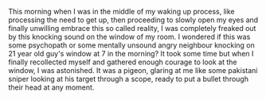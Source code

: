 This morning when I was in the middle of my waking up process, like processing the need to get up, then proceeding to slowly open my eyes and finally unwilling embrace this so called reality, I was completely freaked out by this knocking sound on the window of my room. I wondered if this was some psychopath or some mentally unsound angry neighbour knocking on 21 year old guy's window at 7 in the morning? It took some time but when I finally recollected myself and gathered enough courage to look at the window, I was astonished. It was a pigeon, glaring at me like some pakistani sniper looking at his target through a scope, ready to put a bullet through their head at any moment. 
